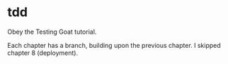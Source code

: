 # tdd
Obey the Testing Goat tutorial. 

Each chapter has a branch, building upon the previous chapter. I skipped chapter 8 (deployment). 
